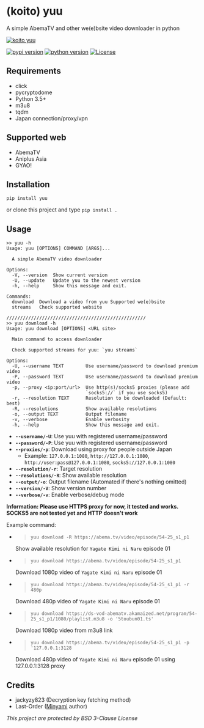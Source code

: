 # (koito) yuu 
A simple AbemaTV and other we(e)bsite video downloader in python

[![koito yuu](https://p.n4o.xyz/i/fzpt7mt.jpg)](https://anilist.co/character/123528/Yuu-Koito)

[![pypi version](https://img.shields.io/pypi/v/yuu.svg?style=for-the-badge)](https://pypi.org/project/yuu/) [![python version](https://img.shields.io/pypi/pyversions/yuu.svg?style=for-the-badge)](#) [![License](https://img.shields.io/github/license/noaione/yuu.svg?style=for-the-badge)](https://github.com/noaione/yuu/blob/master/LICENSE)

## Requirements
- click
- pycryptodome
- Python 3.5+
- m3u8
- tqdm
- Japan connection/proxy/vpn

## Supported web
- AbemaTV
- Aniplus Asia
- GYAO!

## Installation
`pip install yuu`

or clone this project and type `pip install .`

## Usage
```
>> yuu -h
Usage: yuu [OPTIONS] COMMAND [ARGS]...

  A simple AbemaTV video downloader

Options:
  -V, --version  Show current version
  -U, --update   Update yuu to the newest version
  -h, --help     Show this message and exit.

Commands:
  download  Download a video from yuu Supported we(e)bsite
  streams   Check supported website

///////////////////////////////////////////////////
>> yuu download -h
Usage: yuu download [OPTIONS] <URL site>

  Main command to access downloader

  Check supported streams for yuu: `yuu streams`

Options:
  -U, --username TEXT        Use username/password to download premium video
  -P, --password TEXT        Use username/password to download premium video
  -p, --proxy <ip:port/url>  Use http(s)/socks5 proxies (please add
                             `socks5://` if you use socks5)
  -r, --resolution TEXT      Resolution to be downloaded (Default: best)
  -R, --resolutions          Show available resolutions
  -o, --output TEXT          Output filename
  -v, --verbose              Enable verbosity
  -h, --help                 Show this message and exit.
```

- **`--username/-U`**: Use yuu with registered username/password
- **`--password/-P`**: Use yuu with registered username/password
- **`--proxies/-p`**: Download using proxy for people outside Japan
    - Example: `127.0.0.1:1080`, `http://127.0.0.1:1080`, `http://user:pass@127.0.0.1:1080`, `socks5://127.0.0.1:1080`
- **`--resolution/-r`**: Target resolution
- **`--resolutions/-R`**: Show available resolution
- **`--output/-o`**: Output filename (Automated if there's nothing omitted)
- **`--version/-V`**: Show version number
- **`--verbose/-v`**: Enable verbose/debug mode

**Information: Please use HTTPS proxy for now, it tested and works. SOCKS5 are not tested yet and HTTP doesn't work**

Example command: 
- >`yuu download -R https://abema.tv/video/episode/54-25_s1_p1`

    Show available resolution for `Yagate Kimi ni Naru` episode 01
- >`yuu download https://abema.tv/video/episode/54-25_s1_p1`

    Download 1080p video of `Yagate Kimi ni Naru` episode 01
- >`yuu download https://abema.tv/video/episode/54-25_s1_p1 -r 480p`

    Download 480p video of `Yagate Kimi ni Naru` episode 01
- >`yuu download https://ds-vod-abematv.akamaized.net/program/54-25_s1_p1/1080/playlist.m3u8 -o '5toubun01.ts'`

    Download 1080p video from m3u8 link
- >`yuu download https://abema.tv/video/episode/54-25_s1_p1 -p '127.0.0.1:3128`

    Download 480p video of `Yagate Kimi ni Naru` episode 01 using 127.0.0.1:3128 proxy

## Credits
- jackyzy823 (Decryption key fetching method)
- Last-Order ([Minyami](https://github.com/Last-Order/Minyami) author)

*This project are protected by BSD 3-Clause License*
